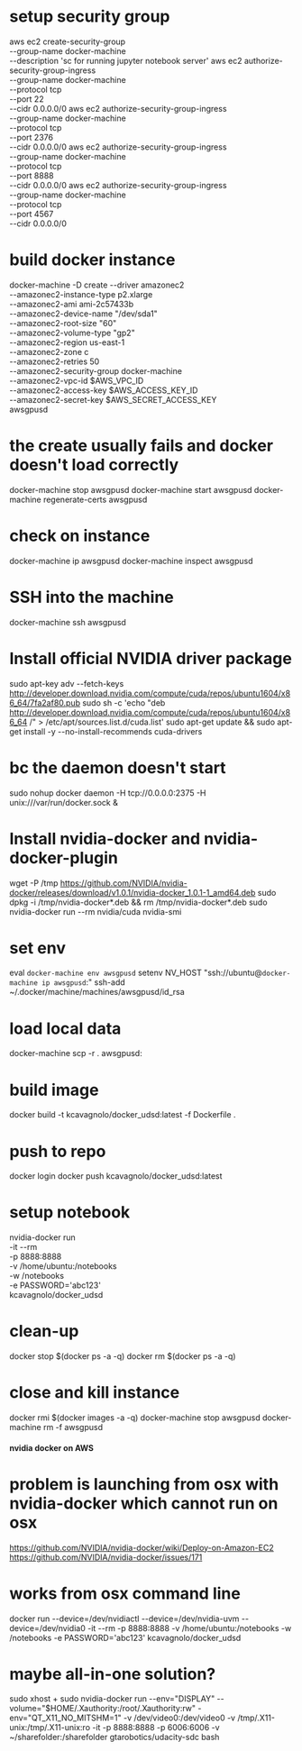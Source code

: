# setup security group
aws ec2 create-security-group \
   --group-name docker-machine \
   --description 'sc for running jupyter notebook server'
aws ec2 authorize-security-group-ingress \
   --group-name docker-machine \
   --protocol tcp \
   --port 22 \
   --cidr 0.0.0.0/0
aws ec2 authorize-security-group-ingress \
   --group-name docker-machine \
   --protocol tcp \
   --port 2376 \
   --cidr 0.0.0.0/0
aws ec2 authorize-security-group-ingress \
   --group-name docker-machine \
   --protocol tcp \
   --port 8888 \
   --cidr 0.0.0.0/0
aws ec2 authorize-security-group-ingress \
   --group-name docker-machine \
   --protocol tcp \
   --port 4567 \
   --cidr 0.0.0.0/0

# build docker instance
docker-machine -D create --driver amazonec2 \
--amazonec2-instance-type p2.xlarge \
--amazonec2-ami ami-2c57433b \
--amazonec2-device-name "/dev/sda1" \
--amazonec2-root-size "60" \
--amazonec2-volume-type "gp2" \
--amazonec2-region us-east-1 \
--amazonec2-zone c \
--amazonec2-retries 50 \
--amazonec2-security-group docker-machine \
--amazonec2-vpc-id $AWS_VPC_ID \
--amazonec2-access-key $AWS_ACCESS_KEY_ID \
--amazonec2-secret-key $AWS_SECRET_ACCESS_KEY \
awsgpusd

# the create usually fails and docker doesn't load correctly
docker-machine stop awsgpusd
docker-machine start awsgpusd
docker-machine regenerate-certs awsgpusd

# check on instance
docker-machine ip awsgpusd
docker-machine inspect awsgpusd

# SSH into the machine
docker-machine ssh awsgpusd

# Install official NVIDIA driver package
sudo apt-key adv --fetch-keys http://developer.download.nvidia.com/compute/cuda/repos/ubuntu1604/x86_64/7fa2af80.pub
sudo sh -c 'echo "deb http://developer.download.nvidia.com/compute/cuda/repos/ubuntu1604/x86_64 /" > /etc/apt/sources.list.d/cuda.list'
sudo apt-get update && sudo apt-get install -y --no-install-recommends cuda-drivers

# bc the daemon doesn't start
sudo nohup docker daemon -H tcp://0.0.0.0:2375 -H unix:///var/run/docker.sock &

# Install nvidia-docker and nvidia-docker-plugin
wget -P /tmp https://github.com/NVIDIA/nvidia-docker/releases/download/v1.0.1/nvidia-docker_1.0.1-1_amd64.deb
sudo dpkg -i /tmp/nvidia-docker*.deb && rm /tmp/nvidia-docker*.deb
sudo nvidia-docker run --rm nvidia/cuda nvidia-smi

# set env
eval `docker-machine env awsgpusd`
setenv NV_HOST "ssh://ubuntu@`docker-machine ip awsgpusd`:"
ssh-add ~/.docker/machine/machines/awsgpusd/id_rsa

# load local data
docker-machine scp -r . awsgpusd:

# build image
docker build -t kcavagnolo/docker_udsd:latest -f Dockerfile .

# push to repo
docker login
docker push kcavagnolo/docker_udsd:latest

# setup notebook
nvidia-docker run \
  -it --rm \
  -p 8888:8888 \
  -v /home/ubuntu:/notebooks \
  -w /notebooks \
  -e PASSWORD='abc123' \
  kcavagnolo/docker_udsd

# clean-up
docker stop $(docker ps -a -q)
docker rm $(docker ps -a -q)

# close and kill instance
docker rmi $(docker images -a -q)
docker-machine stop awsgpusd
docker-machine rm -f awsgpusd

#### nvidia docker on AWS ####
# problem is launching from osx with nvidia-docker which cannot run on osx
https://github.com/NVIDIA/nvidia-docker/wiki/Deploy-on-Amazon-EC2
https://github.com/NVIDIA/nvidia-docker/issues/171

# works from osx command line
docker run --device=/dev/nvidiactl --device=/dev/nvidia-uvm --device=/dev/nvidia0 -it --rm -p 8888:8888 -v /home/ubuntu:/notebooks -w /notebooks -e PASSWORD='abc123' kcavagnolo/docker_udsd

# maybe all-in-one solution?
sudo xhost +
sudo nvidia-docker run --env="DISPLAY" --volume="$HOME/.Xauthority:/root/.Xauthority:rw" -env="QT_X11_NO_MITSHM=1" -v /dev/video0:/dev/video0 -v /tmp/.X11-unix:/tmp/.X11-unix:ro -it -p 8888:8888 -p 6006:6006 -v ~/sharefolder:/sharefolder gtarobotics/udacity-sdc bash
